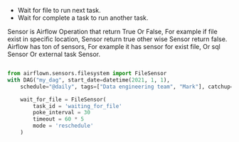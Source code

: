 - Wait for file to run next task.
- Wait for complete a task to run another task. 

Sensor is Airflow Operation that return True Or False, For example if file exist in specific location, Sensor return true other wise Sensor return false.
Airflow has ton of sensors, For example it has sensor for exist file, Or sql Sensor Or external task Sensor.

```python

from airflown.sensors.filesystem import FileSensor
with DAG("my_dag", start_date=datetime(2021, 1, 1),
    schedule="@daily", tags=["Data engineering team", "Mark"], catchup=False) as dag:

	wait_for_file = FileSensor(
		task_id = 'waiting_for_file'
		poke_interval = 30
		timeout = 60 * 5
		mode = 'reschedule'
	)

```